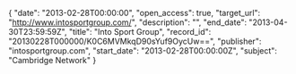 {
  "date": "2013-02-28T00:00:00", 
  "open_access": true, 
  "target_url": "http://www.intosportgroup.com/", 
  "description": "", 
  "end_date": "2013-04-30T23:59:59Z", 
  "title": "Into Sport Group", 
  "record_id": "20130228T000000/K0C6MVMkqD90sYuf9OycUw==", 
  "publisher": "intosportgroup.com", 
  "start_date": "2013-02-28T00:00:00Z", 
  "subject": "Cambridge Network"
}

